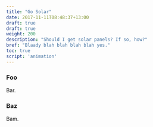 ```yaml
---
title: "Go Solar"
date: 2017-11-11T08:48:37+13:00
draft: true
draft: true
weight: 200
description: "Should I get solar panels? If so, how?"
bref: "Blaady blah blah blah blah yes."
toc: true
script: 'animation'
---
```


### Foo

Bar.

### Baz

Bam.
